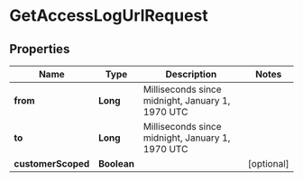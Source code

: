 

# GetAccessLogUrlRequest


## Properties

| Name | Type | Description | Notes |
|------------ | ------------- | ------------- | -------------|
|**from** | **Long** | Milliseconds since midnight, January 1, 1970 UTC |  |
|**to** | **Long** | Milliseconds since midnight, January 1, 1970 UTC |  |
|**customerScoped** | **Boolean** |  |  [optional] |



